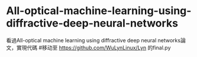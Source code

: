 # All-optical-machine-learning-using-diffractive-deep-neural-networks
看過All-optical machine learning using diffractive deep neural networks論文，實現代碼
#移动至 https://github.com/WuLynLinux/Lyn 的final.py
